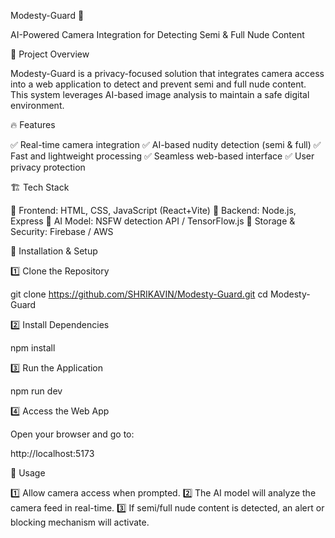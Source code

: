 Modesty-Guard 🚀

AI-Powered Camera Integration for Detecting Semi & Full Nude Content

📌 Project Overview

Modesty-Guard is a privacy-focused solution that integrates camera access into a web application to detect and prevent semi and full nude content. This system leverages AI-based image analysis to maintain a safe digital environment.

🔥 Features

✅ Real-time camera integration
✅ AI-based nudity detection (semi & full)
✅ Fast and lightweight processing
✅ Seamless web-based interface
✅ User privacy protection

🏗️ Tech Stack

🔹 Frontend: HTML, CSS, JavaScript (React+Vite)
🔹 Backend: Node.js, Express
🔹 AI Model: NSFW detection API / TensorFlow.js
🔹 Storage & Security: Firebase / AWS

🚀 Installation & Setup

1️⃣ Clone the Repository

git clone https://github.com/SHRIKAVIN/Modesty-Guard.git
cd Modesty-Guard

2️⃣ Install Dependencies

npm install

3️⃣ Run the Application

npm run dev

4️⃣ Access the Web App

Open your browser and go to:

http://localhost:5173

📌 Usage

1️⃣ Allow camera access when prompted.
2️⃣ The AI model will analyze the camera feed in real-time.
3️⃣ If semi/full nude content is detected, an alert or blocking mechanism will activate.

